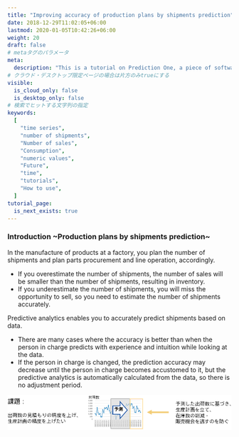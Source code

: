 ```yaml
---
title: "Improving accuracy of production plans by shipments prediction"
date: 2018-12-29T11:02:05+06:00
lastmod: 2020-01-05T10:42:26+06:00
weight: 20
draft: false
# metaタグのパラメータ
meta:
  description: "This is a tutorial on Prediction One, a piece of software that can be easily operated by non-experts, which calculates predictions from data. This section explains how to use Prediction One, using an example of improving accuracy of production plans by shipments prediction."
# クラウド・デスクトップ限定ページの場合は片方のみtrueにする
visible:
  is_cloud_only: false
  is_desktop_only: false
# 検索でヒットする文字列の指定
keywords:
  [
    "time series",
    "number of shipments",
    "Number of sales",
    "Consumption",
    "numeric values",
    "Future",
    "time",
    "tutorials",
    "How to use",
  ]
tutorial_page:
  is_next_exists: true
---
```


### Introduction ~Production plans by shipments prediction~

In the manufacture of products at a factory, you plan the number of shipments and plan parts procurement and line operation, accordingly.

- If you overestimate the number of shipments, the number of sales will be smaller than the number of shipments, resulting in inventory.
- If you underestimate the number of shipments, you will miss the opportunity to sell, so you need to estimate the number of shipments accurately.

Predictive analytics enables you to accurately predict shipments based on data.

- There are many cases where the accuracy is better than when the person in charge predicts with experience and intuition while looking at the data.
- If the person in charge is changed, the prediction accuracy may decrease until the person in charge becomes accustomed to it, but the predictive analytics is automatically calculated from the data, so there is no adjustment period.

![](img_en/t_slide2.png)

